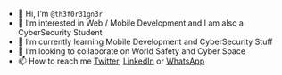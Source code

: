 - 👋 Hi, I’m `@th3f0r31gn3r`
- 👀 I’m interested in Web / Mobile Development and I am also a CyberSecurity Student
- 🌱 I’m currently learning Mobile Development and CyberSecurity Stuff
- 💞️ I’m looking to collaborate on World Safety and Cyber Space
- 📫 How to reach me [Twitter](https://twitter.com/p/th3f0r31gn3r), [LinkedIn](https://linkedin.com/in/ronelkpossou) or [WhatsApp](https://wa.me/+22962644431)

<!---
th3f0r3ign3r/th3f0r3ign3r is a ✨ special ✨ repository because its `README.md` (this file) appears on your GitHub profile.
You can click the Preview link to take a look at your changes.
--->
